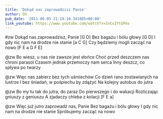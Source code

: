 ```yaml
---
title: 'Dokąd nas zaprowadzisz Panie'
author: DX
pub_date: '2011-06-05 21:19:10.341805+00:00'
link_youtube: https://www.youtube.com/watch?v=InCxIYtGPms
---
```


#zw
Dokąd nas zaprowadzisz, Panie [G D]
Bez bagażu i bólu głowy [G D]
I gdy nic nam na drodze nie stanie [a C G]
Czy będziemy mogli zacząć na nowo [F E a G F E]

@zw
Bo wiesz, u nas nie zawsze jest słońce
Choć przed deszczem nas chroni parasol
Czasem jednak przemoczy nam serca
Inny deszcz, co spływa po twarzy

@zw
Więc nas zabierz bez tych uśmiechów
Co dzień rano zostawianych na lustrze
I bez śniadań, w pośpiechu by zdążyć
Na kolejny autobus do jutra

@zw
Bo my tu tak do jutra, do zaraz
Do pierwszego i do wakacji
Rozliczając gniuszy z geniuszu
A zjadaczy chleba z kolacji [F E a]

@zw
Więc już jutro zaprowadź nas, Panie
Bez bagażu i bólu głowy
I gdy nic nam na drodze nie stanie
Spróbujemy zacząć na nowo